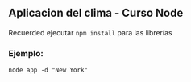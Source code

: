 ## Aplicacion del clima - Curso Node

Recuerded ejecutar ```npm install``` para las librerías

### Ejemplo: 
```node app -d "New York"```